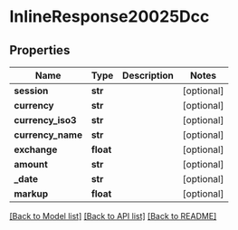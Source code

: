 # InlineResponse20025Dcc

## Properties
Name | Type | Description | Notes
------------ | ------------- | ------------- | -------------
**session** | **str** |  | [optional] 
**currency** | **str** |  | [optional] 
**currency_iso3** | **str** |  | [optional] 
**currency_name** | **str** |  | [optional] 
**exchange** | **float** |  | [optional] 
**amount** | **str** |  | [optional] 
**_date** | **str** |  | [optional] 
**markup** | **float** |  | [optional] 

[[Back to Model list]](../README.md#documentation-for-models) [[Back to API list]](../README.md#documentation-for-api-endpoints) [[Back to README]](../README.md)


